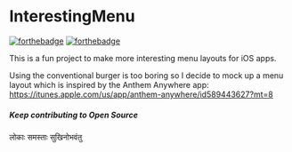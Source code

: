 # InterestingMenu
[![forthebadge](http://forthebadge.com/images/badges/made-with-swift.svg)](http://forthebadge.com) 
[![forthebadge](http://forthebadge.com/images/badges/built-with-love.svg)](http://forthebadge.com)

This is a fun project to make more interesting menu layouts for iOS apps. 

Using the conventional burger is too boring so I decide to mock up a menu layout which is inspired by the Anthem Anywhere app: 
https://itunes.apple.com/us/app/anthem-anywhere/id589443627?mt=8

##### Keep contributing to Open Source
लोकाः समस्ताः सुखिनोभवंतु
